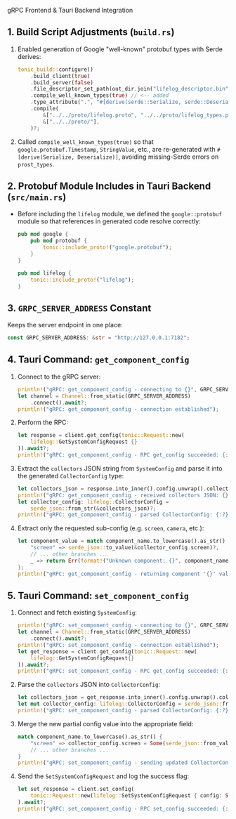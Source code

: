 gRPC Frontend & Tauri Backend Integration

## 1. Build Script Adjustments (`build.rs`)

1. Enabled generation of Google "well-known" protobuf types with Serde derives:
   ```rust
   tonic_build::configure()
       .build_client(true)
       .build_server(false)
       .file_descriptor_set_path(out_dir.join("lifelog_descriptor.bin"))
       .compile_well_known_types(true) // <-- added
       .type_attribute(".", "#[derive(serde::Serialize, serde::Deserialize)]")
       .compile(
           &["../../proto/lifelog.proto", "../../proto/lifelog_types.proto"],
           &["../../proto/"],
       )?;
   ```
2. Called `compile_well_known_types(true)` so that `google.protobuf.Timestamp`, `StringValue`, etc., are re-generated with `#[derive(Serialize, Deserialize)]`, avoiding missing-Serde errors on `prost_types`.

## 2. Protobuf Module Includes in Tauri Backend (`src/main.rs`)

- Before including the `lifelog` module, we defined the `google::protobuf` module so that references in generated code resolve correctly:
  ```rust
  pub mod google {
      pub mod protobuf {
          tonic::include_proto!("google.protobuf");
      }
  }

  pub mod lifelog {
      tonic::include_proto!("lifelog");
  }
  ```

## 3. `GRPC_SERVER_ADDRESS` Constant

Keeps the server endpoint in one place:
```rust
const GRPC_SERVER_ADDRESS: &str = "http://127.0.0.1:7182";
```

## 4. Tauri Command: `get_component_config`

1. Connect to the gRPC server:
   ```rust
   println!("gRPC: get_component_config - connecting to {}", GRPC_SERVER_ADDRESS);
   let channel = Channel::from_static(GRPC_SERVER_ADDRESS)
       .connect().await?;
   println!("gRPC: get_component_config - connection established");
   ```
2. Perform the RPC:
   ```rust
   let response = client.get_config(tonic::Request::new(
       lifelog::GetSystemConfigRequest {}
   )).await?;
   println!("gRPC: get_component_config - RPC get_config succeeded: {:?}", response);
   ```
3. Extract the `collectors` JSON string from `SystemConfig` and parse it into the generated `CollectorConfig` type:
   ```rust
   let collectors_json = response.into_inner().config.unwrap().collectors;
   println!("gRPC: get_component_config - received collectors JSON: {}", collectors_json);
   let collector_config: lifelog::CollectorConfig =
       serde_json::from_str(&collectors_json)?;
   println!("gRPC: get_component_config - parsed CollectorConfig: {:?}", collector_config);
   ```
4. Extract only the requested sub-config (e.g. `screen`, `camera`, etc.):
   ```rust
   let component_value = match component_name.to_lowercase().as_str() {
       "screen" => serde_json::to_value(&collector_config.screen)?,
       // ... other branches ...
       _ => return Err(format!("Unknown component: {}", component_name)),
   };
   println!("gRPC: get_component_config - returning component '{}' value: {:?}", component_name, component_value);
   ```

## 5. Tauri Command: `set_component_config`

1. Connect and fetch existing `SystemConfig`:
   ```rust
   println!("gRPC: set_component_config - connecting to {}", GRPC_SERVER_ADDRESS);
   let channel = Channel::from_static(GRPC_SERVER_ADDRESS)
       .connect().await?;
   println!("gRPC: set_component_config - connection established");
   let get_response = client.get_config(tonic::Request::new(
       lifelog::GetSystemConfigRequest{}
   )).await?;
   println!("gRPC: set_component_config - RPC get_config succeeded: {:?}", get_response);
   ```
2. Parse the `collectors` JSON into `CollectorConfig`:
   ```rust
   let collectors_json = get_response.into_inner().config.unwrap().collectors;
   let mut collector_config: lifelog::CollectorConfig = serde_json::from_str(&collectors_json)?;
   println!("gRPC: set_component_config - parsed CollectorConfig: {:?}", collector_config);
   ```
3. Merge the new partial config value into the appropriate field:
   ```rust
   match component_name.to_lowercase().as_str() {
       "screen" => collector_config.screen = Some(serde_json::from_value(config_value)?),
       // ... other branches ...
   }
   println!("gRPC: set_component_config - sending updated CollectorConfig: {:?}", collector_config);
   ```
4. Send the `SetSystemConfigRequest` and log the success flag:
   ```rust
   let set_response = client.set_config(
       tonic::Request::new(lifelog::SetSystemConfigRequest { config: Some(collector_config.clone()) })
   ).await?;
   println!("gRPC: set_component_config - RPC set_config succeeded: {:?}", set_response);
   ```
